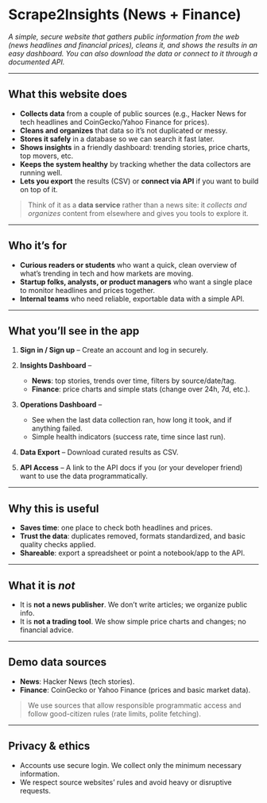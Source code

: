# Scrape2Insights (News + Finance)

*A simple, secure website that gathers public information from the web (news headlines and financial prices), cleans it, and shows the results in an easy dashboard. You can also download the data or connect to it through a documented API.*

---

## What this website does 

* **Collects data** from a couple of public sources (e.g., Hacker News for tech headlines and CoinGecko/Yahoo Finance for prices).
* **Cleans and organizes** that data so it’s not duplicated or messy.
* **Stores it safely** in a database so we can search it fast later.
* **Shows insights** in a friendly dashboard: trending stories, price charts, top movers, etc.
* **Keeps the system healthy** by tracking whether the data collectors are running well.
* **Lets you export** the results (CSV) or **connect via API** if you want to build on top of it.

> Think of it as a **data service** rather than a news site: it *collects and organizes* content from elsewhere and gives you tools to explore it.

---

## Who it’s for

* **Curious readers or students** who want a quick, clean overview of what’s trending in tech and how markets are moving.
* **Startup folks, analysts, or product managers** who want a single place to monitor headlines and prices together.
* **Internal teams** who need reliable, exportable data with a simple API.

---

## What you’ll see in the app

1. **Sign in / Sign up** – Create an account and log in securely.

2. **Insights Dashboard** –

   * **News**: top stories, trends over time, filters by source/date/tag.
   * **Finance**: price charts and simple stats (change over 24h, 7d, etc.).

3. **Operations Dashboard** –

   * See when the last data collection ran, how long it took, and if anything failed.
   * Simple health indicators (success rate, time since last run).

4. **Data Export** – Download curated results as CSV.

5. **API Access** – A link to the API docs if you (or your developer friend) want to use the data programmatically.

---

## Why this is useful

* **Saves time**: one place to check both headlines and prices.
* **Trust the data**: duplicates removed, formats standardized, and basic quality checks applied.
* **Shareable**: export a spreadsheet or point a notebook/app to the API.

---

## What it is *not*

* It is **not a news publisher**. We don’t write articles; we organize public info.
* It is **not a trading tool**. We show simple price charts and changes; no financial advice.

---

## Demo data sources

* **News**: Hacker News (tech stories).
* **Finance**: CoinGecko or Yahoo Finance (prices and basic market data).

> We use sources that allow responsible programmatic access and follow good-citizen rules (rate limits, polite fetching).

---

## Privacy & ethics

* Accounts use secure login. We collect only the minimum necessary information.
* We respect source websites’ rules and avoid heavy or disruptive requests.


